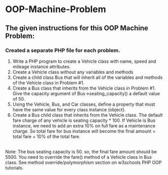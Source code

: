 # OOP-Machine-Problem

<h2> The given instructions for this OOP Machine Problem: </h2>

<h3> Created a separate PHP file for each problem. </h3> 
  
1. Write a PHP program to create a Vehicle class with name, speed and mileage 
instance attributes. 
2. Create a Vehicle class without any variables and methods 
3. Create a child class Bus that will inherit all of the variables and methods of the 
Vehicle class in Problem #1. 
4. Create a Bus class that inherits from the Vehicle class in Problem #1. Give the 
capacity argument of Bus->seating_capacity() a default value of 50. 
5. Using the Vehicle, Bus, and Car classes, define a property that must have the 
same value for every class instance (object). 
6. Create a Bus child class that inherits from the Vehicle class. The default fare 
charge of any vehicle is seating capacity * 100. If Vehicle is Bus instance, we 
need to add an extra 10% on full fare as a maintenance charge. So total fare for 
bus instance will become the final amount = total fare + 10% of the total fare. 

<br> Note: The bus seating capacity is 50. so, the final fare amount should be 5500. 
You need to override the fare() method of a Vehicle class in Bus class. 
See method override/polymorphism section on w3schools PHP OOP tutorials.
